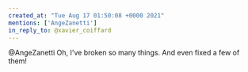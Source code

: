```yaml
---
created_at: "Tue Aug 17 01:50:08 +0000 2021"
mentions: ['AngeZanetti']
in_reply_to: @xavier_coiffard
---
```


@AngeZanetti Oh, I've broken so many things. And even fixed a few of them!
